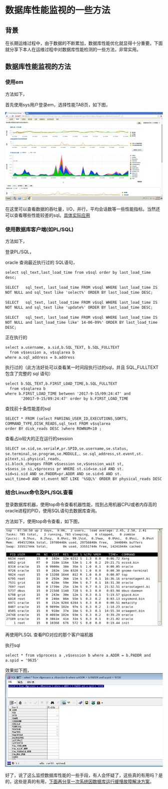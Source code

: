 # 数据库性能监视的一些方法

## 背景
在长期运维过程中，由于数据的不断累加，数据库性能优化就显得十分重要。下面就分享下本人在运维过程中对数据库性能检测的一些方法，非常实用。

## 数据库性能监视的方法

### 使用em

方法如下，

首先使用sys用户登录em，选择性能TAB页，如下图，

 ![](image/db-g.png)

在这里可以查看数据的吞吐量，I/O，并行，平均会话数等一些性能指标。当然还可以查看哪些性能较差的sql。[具体实际应用](https://github.com/numsg/software-maintenance/blob/master/90%20docs/db-sql-1.md)


### 使用数据库客户端(如PL/SQL)

方法如下，

登录PL/SQL，

oracle 查询最近执行过的 SQL语句，

```
select sql_text,last_load_time from v$sql order by last_load_time desc;
 
SELECT   sql_text, last_load_time FROM v$sql WHERE last_load_time IS NOT NULL and sql_text like 'select%' ORDER BY last_load_time DESC;
 
SELECT   sql_text, last_load_time FROM v$sql WHERE last_load_time IS NOT NULL and sql_text like 'update%' ORDER BY last_load_time DESC;
 
SELECT   sql_text, last_load_time FROM v$sql WHERE last_load_time IS NOT NULL and last_load_time like' 14-06-09%' ORDER BY last_load_time DESC;
```

正在执行的
```
select a.username, a.sid,b.SQL_TEXT, b.SQL_FULLTEXT
  from v$session a, v$sqlarea b 
where a.sql_address = b.address 
```

执行过的（此方法好处可以查看某一时间段执行过的sql，并且 SQL_FULLTEXT 包含了完整的 sql 语句）
```
select b.SQL_TEXT,b.FIRST_LOAD_TIME,b.SQL_FULLTEXT
  from v$sqlarea b
where b.FIRST_LOAD_TIME between '2017-9-15/09:24:47' and
       '20017-9-15/09:24:47' order by b.FIRST_LOAD_TIME 
```

查找前十条性能差的sql
```
SELECT * FROM (select PARSING_USER_ID,EXECUTIONS,SORTS, 
COMMAND_TYPE,DISK_READS,sql_text FROM v$sqlarea 
order BY disk_reads DESC )where ROWNUM<10 ; 
```

查看占io较大的正在运行的session 
```
SELECT se.sid,se.serial#,pr.SPID,se.username,se.status, 
se.terminal,se.program,se.MODULE,、se.sql_address,st.event,st. 
p1text,si.physical_reads, 
si.block_changes FROM v$session se,v$session_wait st, 
v$sess_io si,v$process pr WHERE st.sid=se.sid AND st. 
sid=si.sid AND se.PADDR=pr.ADDR AND se.sid>6 AND st. 
wait_time=0 AND st.event NOT LIKE '%SQL%' ORDER BY physical_reads DESC
```

### 结合Linux命令及PL/SQL查看

登录数据库机器，使用top命令查看机器性能，找到占用机器CPU或者内存高的oracle进程的PID，使用SQL语句去数据库查询。

方法如下，使用top命令查看，如下图，

 ![](image/db-i.png)

 再使用PLSQL 查看PID对应的那个客户端机器

 执行sql
 ```
 select * from v$process a ,v$session b where a.ADDR = b.PADDR and a.spid = '9635'
 ```

 效果如下图，
 ![](image/db-j.png)


好了，说了这么监控数据库性能的一些手段，有人会怀疑了，这些真的有用吗？是的，这些是真的有用，[下面再分享一次系统因数据库运行缓慢故障解决方案](https://github.com/numsg/software-maintenance/blob/master/90%20docs/db-sql-1.md)。
